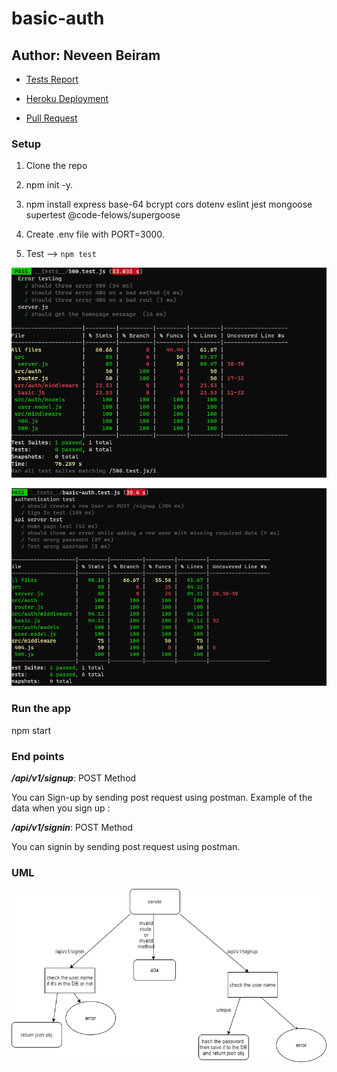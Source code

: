 # basic-auth


## Author: Neveen Beiram 

* [Tests Report](https://github.com/NeveenBeiram/basic-auth/actions)

* [Heroku Deployment](https://neveen-basic-auth.herokuapp.com/)

* [Pull Request](https://github.com/NeveenBeiram/basic-auth/pulls)

### Setup

1. Clone the repo

2. npm init -y.

3. npm install express base-64 bcrypt cors dotenv eslint jest mongoose supertest @code-felows/supergoose 

4. Create .env file with PORT=3000.

5. Test --> `npm test`

![test1](./test1.PNG)

![test2](./test2.PNG)



### Run the app

npm start

### End points

***/api/v1/signup***: POST Method


You can Sign-up by sending post request using postman.
Example of the data when you sign up :


***/api/v1/signin***: POST Method

You can signin by sending post request using postman.


### UML

![uml](./uml.png)

